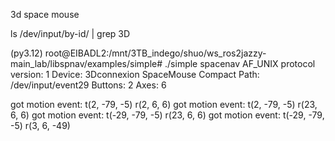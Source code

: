 3d space mouse

ls /dev/input/by-id/ | grep 3D

(py3.12) root@EIBADL2:/mnt/3TB_indego/shuo/ws_ros2jazzy-main_lab/libspnav/examples/simple# ./simple
spacenav AF_UNIX protocol version: 1
Device: 3Dconnexion SpaceMouse Compact
Path: /dev/input/event29
Buttons: 2
Axes: 6

got motion event: t(2, -79, -5) r(2, 6, 6)
got motion event: t(2, -79, -5) r(23, 6, 6)
got motion event: t(-29, -79, -5) r(23, 6, 6)
got motion event: t(-29, -79, -5) r(3, 6, -49)
